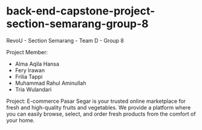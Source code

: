 # back-end-capstone-project-section-semarang-group-8
RevoU - Section Semarang - Team D - Group 8<br>

Project Member:
- Alma Aqila Hansa
- Fery Irawan
- Frilia Tappi
- Muhammad Rahul Aminullah
- Tria Wulandari

Project: E-commerce Pasar Segar is your trusted online marketplace for fresh and high-quality fruits and vegetables. We provide a platform where you can easily browse, select, and order fresh products from the comfort of your home.
